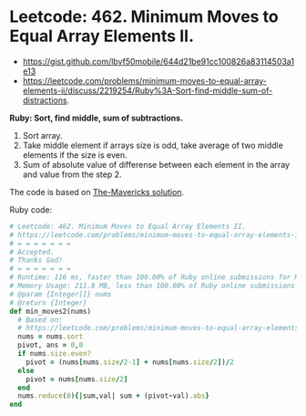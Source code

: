 # Leetcode: 462. Minimum Moves to Equal Array Elements II.

- https://gist.github.com/lbvf50mobile/644d21be91cc100826a83114503a1e13
- https://leetcode.com/problems/minimum-moves-to-equal-array-elements-ii/discuss/2219254/Ruby%3A-Sort-find-middle-sum-of-distractions.

**Ruby: Sort, find middle, sum of subtractions.**

1. Sort array.
2. Take middle element if arrays size is odd, take average of two middle elements if the size is even.
3. Sum of absolute value of differense between each element in the array and value from the step 2.

The code is based on [The-Mavericks solution](https://leetcode.com/problems/minimum-moves-to-equal-array-elements-ii/discuss/2216211/Median-better-than-average!-Developing-intution).

Ruby code:
```Ruby
# Leetcode: 462. Minimum Moves to Equal Array Elements II.
# https://leetcode.com/problems/minimum-moves-to-equal-array-elements-ii/
# = = = = = = =
# Accepted.
# Thanks God!
# = = = = = = =
# Runtime: 116 ms, faster than 100.00% of Ruby online submissions for Minimum Moves to Equal Array Elements II.
# Memory Usage: 211.8 MB, less than 100.00% of Ruby online submissions for Minimum Moves to Equal Array Elements II.
# @param {Integer[]} nums
# @return {Integer}
def min_moves2(nums)
  # Based on:
  # https://leetcode.com/problems/minimum-moves-to-equal-array-elements-ii/discuss/2216211/Median-better-than-average!-Developing-intution
  nums = nums.sort
  pivot, ans = 0,0
  if nums.size.even?
    pivot = (nums[nums.size/2-1] + nums[nums.size/2])/2
  else
    pivot = nums[nums.size/2]
  end
  nums.reduce(0){|sum,val| sum + (pivot-val).abs}
end
```
